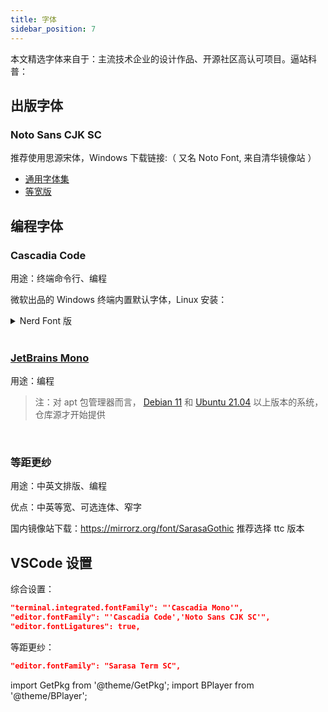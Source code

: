 ```yaml
---
title: 字体
sidebar_position: 7
---
```


本文精选字体来自于：主流技术企业的设计作品、开源社区高认可项目。逼站科普：

<BPlayer id="BV19r4y1W74d" />

## 出版字体

### Noto Sans CJK SC

推荐使用思源宋体，Windows 下载链接:（ 又名 Noto Font, 来自清华镜像站 ）

- [通用字体集](https://mirrors.tuna.tsinghua.edu.cn/github-release/googlefonts/noto-cjk/LatestRelease/03_NotoSansCJK-OTC.zip)
- [等宽版](https://mirrors.tuna.tsinghua.edu.cn/github-release/googlefonts/noto-cjk/LatestRelease/13_NotoSansMonoCJKsc.zip)

## 编程字体

### Cascadia Code

<GetPkg apt="fonts-cascadia-code" dnf="cascadia-code-fonts" pacman="ttf-cascadia-code" />

用途：终端命令行、编程

微软出品的 Windows 终端内置默认字体，Linux 安装：

 <details className="let-details-to-gray" role="alert">
<summary>Nerd Font 版</summary>

<GetPkg scoop="CascadiaCode-NF" choco="cascadia-code-nerd-font" />

支持更多 Nerd Font 符号的字体版本，
见[官方介绍](https://www.nerdfonts.com/)

```powershell
# Scoop 依赖：
scoop bucket add nerd-fonts
```

[或手动下载](https://github.com/ryanoasis/nerd-fonts/releases/latest/download/CascadiaCode.zip)

VSCode `settings.json` 设置：

```json
// Linux:
"terminal.integrated.fontFamily": "CaskaydiaCove Nerd Font"
// Windows:
"terminal.integrated.fontFamily": "CaskaydiaCove NF"
```

Windows Terminal: `settings.json` > `.profiles.defaults.fontFace`

</details>

<br/>

### [JetBrains Mono](https://www.jetbrains.com/zh-cn/lp/mono/)

<GetPkg
apt="fonts-jetbrains-mono"
dnf="jetbrains-mono-fonts"
scoop="JetBrains-Mono"
choco="jetbrainsmono"
pacman="ttf-jetbrains-mono"
/>

用途：编程

> 注：对 apt 包管理器而言，
> [Debian 11](https://packages.debian.org/bullseye/source/fonts-jetbrains-mono)
> 和
> [Ubuntu 21.04](https://launchpad.net/ubuntu/+source/fonts-jetbrains-mono)
> 以上版本的系统，仓库源才开始提供

<br/>

### 等距更纱

<GetPkg pacman="ttf-sarasa-gothic" />

用途：中英文排版、编程

优点：中英等宽、可选连体、窄字

国内镜像站下载：https://mirrorz.org/font/SarasaGothic 推荐选择 ttc 版本

## VSCode 设置

综合设置：

```json
"terminal.integrated.fontFamily": "'Cascadia Mono'",
"editor.fontFamily": "'Cascadia Code','Noto Sans CJK SC'",
"editor.fontLigatures": true,
```

等距更纱：

```json
"editor.fontFamily": "Sarasa Term SC",
```

import GetPkg from '@theme/GetPkg';
import BPlayer from '@theme/BPlayer';
